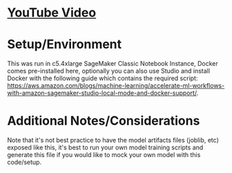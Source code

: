 # [YouTube Video](https://www.youtube.com/watch?v=UQHufr-DToE)

# Setup/Environment
This was run in c5.4xlarge SageMaker Classic Notebook Instance, Docker comes pre-installed here, optionally you can also use Studio and install Docker with the following guide which contains the required script: https://aws.amazon.com/blogs/machine-learning/accelerate-ml-workflows-with-amazon-sagemaker-studio-local-mode-and-docker-support/.

# Additional Notes/Considerations
Note that it's not best practice to have the model artifacts files (joblib, etc) exposed like this, it's best to run your own model training scripts and generate this file if you would like to mock your own model with this code/setup.
